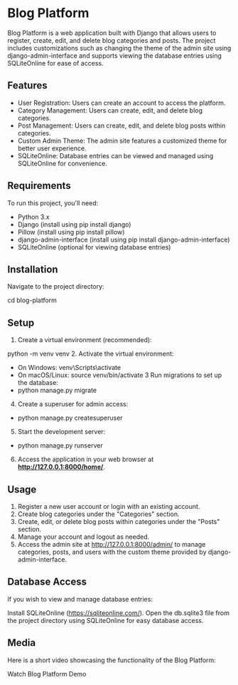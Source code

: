 # Blog Platform
Blog Platform is a web application built with Django that allows users to register, create, edit, and delete blog categories and posts. The project includes customizations such as changing the theme of the admin site using django-admin-interface and supports viewing the database entries using SQLiteOnline for ease of access.


## Features
- User Registration: Users can create an account to access the platform.
- Category Management: Users can create, edit, and delete blog categories.
- Post Management: Users can create, edit, and delete blog posts within categories.
- Custom Admin Theme: The admin site features a customized theme for better user experience.
- SQLiteOnline: Database entries can be viewed and managed using SQLiteOnline for convenience.
## Requirements
To run this project, you'll need:

- Python 3.x
- Django (install using pip install django)
- Pillow (install using pip install pillow)
- django-admin-interface (install using pip install django-admin-interface)
- SQLiteOnline (optional for viewing database entries)
## Installation
Navigate to the project directory:

cd blog-platform
## Setup
1. Create a virtual environment (recommended):

python -m venv venv
2. Activate the virtual environment:
- On Windows:
 venv\Scripts\activate
- On macOS/Linux:
  source venv/bin/activate
3 Run migrations to set up the database:
- python manage.py migrate
4. Create a superuser for admin access:

- python manage.py createsuperuser
5. Start the development server:

- python manage.py runserver
6. Access the application in your web browser at **http://127.0.0.1:8000/home/**.
## Usage
1. Register a new user account or login with an existing account.
2. Create blog categories under the "Categories" section.
3. Create, edit, or delete blog posts within categories under the "Posts" section.
4. Manage your account and logout as needed.
5. Access the admin site at http://127.0.0.1:8000/admin/ to manage categories, posts, and users with the custom theme provided by django-admin-interface.
## Database Access
If you wish to view and manage database entries:

Install SQLiteOnline (https://sqliteonline.com/).
Open the db.sqlite3 file from the project directory using SQLiteOnline for easy database access.
## Media
Here is a short video showcasing the functionality of the Blog Platform:

Watch Blog Platform Demo
